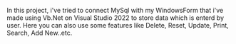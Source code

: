 In this project, i've tried to connect MySql with my WindowsForm that i've made using Vb.Net on Visual Studio 2022 to store data which is enterd by user. Here you can also use some features like Delete, Reset, Update, Print, Search, Add New..etc. 
